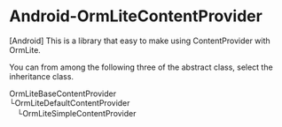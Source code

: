 Android-OrmLiteContentProvider
==============================

[Android] This is a library that easy to make using ContentProvider with OrmLite.

You can from among the following three of the abstract class, select the inheritance class.  

OrmLiteBaseContentProvider  
└OrmLiteDefaultContentProvider  
　└OrmLiteSimpleContentProvider  

